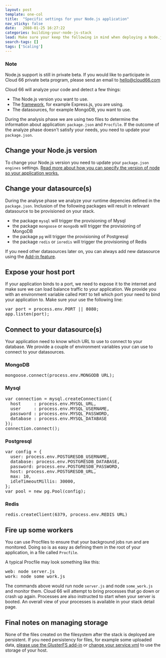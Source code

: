 ```yaml
---
layout: post
template: one-col
title:  "Specific settings for your Node.js application"
nav_sticky: false
date:   2088-01-25 16:27:22
categories: building-your-node-js-stack
lead: Make sure your keep the following in mind when deploying a Node.js application
search-tags: []
tags: ['Scaling']
---
```


<div class="notice notice-warning">
	<h3>Note</h3>
    <p>Node.js support is still in private beta. If you would like to participate in Cloud 66 private beta program, please send an email to <a href="mailto:hello@cloud66.com">hello@cloud66.com</a></p>
</div>

Cloud 66 will analyze your code and detect a few things:

<ul>
 <li> The Node.js version you want to use.</li>
 <li> The <a href="/building-your-node-js-stack/supported-node-js-frameworks">framework</a>, for example Express.js, you are using.</li>
 <li> The datasources, for example MongoDB, you want to use.</li>
</ul>

During the analysis phase we are using two files to determine the information about application: `package.json` and `Procfile`. If the outcome of the analyze phase doesn't satisfy your needs, you need to update your `package.json`.

<h2> Change your Node.js version </h2>

To change your Node.js version you need to update your `package.json` `engines` settings. <a href="https://docs.npmjs.com/files/package.json#engines">Read more about how you can specify the version of node so your application works.</a>

<h2> Change your datasource(s) </h2>

During the analyse phase we analyze your runtime depencies defined in the `package.json`. Inclusion of the following packages will result in relevant datasource to be provisioned on your stack.

<ul>
<li> the package <code>mysql</code> will trigger the provisioning of Mysql</li>
<li> the package <code>mongoose</code> or <code>mongodb</code> will trigger the provisioning of MongoDB</li>
<li> the package <code>pg</code> will trigger the provisioning of Postgresql</li>
<li> the package <code>redis</code> or <code>ioredis</code> will trigger the provisioning of Redis</li>
</ul>

If you need other datasources later on, you can always add new datasource using the <a href="/category/stack-add-ins">Add-in feature</a>.

<h2> Expose your host port</h2>

If your application binds to a port, we need to expose it to the internet and make sure we can load balance traffic to your application. We provide you with an environment variable called `PORT` to tell which port your need to bind your application to. Make sure your use the following line:

<pre class="prettyprint">
var port = process.env.PORT || 8080;
app.listen(port);
</pre>

<h2> Connect to your datasource(s)</h2>

Your application need to know which URL to use to connect to your database. We provide a couple of environment variables your can use to connect to your datasources.

### MongoDB

<pre class="prettyprint">
mongoose.connect(process.env.MONGODB_URL);
</pre>

### Mysql

<pre class="prettyprint">
var connection = mysql.createConnection({
  host     : process.env.MYSQL_URL,
  user     : process.env.MYSQL_USERNAME,
  password : process.env.MYSQL_PASSWORD,
  database : process.env.MYSQL_DATABASE
});
connection.connect();
</pre>

### Postgresql

<pre class="prettyprint">
var config = {
  user: process.env.POSTGRESDB_USERNAME,
  database: process.env.POSTGRESDB_DATABASE,
  password: process.env.POSTGRESDB_PASSWORD,
  host: process.env.POSTGRESDB_URL,
  max: 10,
  idleTimeoutMillis: 30000,
};
var pool = new pg.Pool(config);
</pre>

### Redis

<pre class="prettyprint">
redis.createClient(6379, process.env.REDIS_URL)
</pre>

<h2> Fire up some workers </h2>

You can use Procfiles to ensure that your background jobs run and are monitored. Doing so is as easy as defining them in the root of your application, in a file called `Procfile`.

A typical Procfile may look something like this:

<pre class="prettyprint">
web: node server.js
work: node some_work.js
</pre>

The commands above would run node `server.js` and node `some_work.js` and monitor them. Cloud 66 will attempt to bring processes that go down or crash up again. Processes are also instructed to start when your server is booted. An overall view of your processes is available in your stack detail page.


<h2> Final notes on managing storage</h2>

None of the files created on the filesystem after the stack is deployed are persistent. If you need persistency for files, for example some uploaded data, <a href="/stack-add-ins/glusterfs">please use the GlusterFS add-in</a> or <a href="/managing-your-stack/service-storage">change your service.yml</a> to use the storage of your host.
